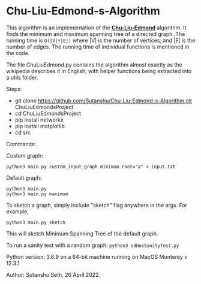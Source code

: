 # Chu-Liu-Edmond-s-Algorithm

This algorithm is an implementation of the [**Chu-Liu-Edmond**](https://en.wikipedia.org/wiki/Edmonds%27_algorithm) algorithm. It finds the minimum and maximum spanning tree of a directed graph. The running time is ```O(|V|*|E|)``` where |V| is the number of vertices, and |E| is the number of edges. The running time of individual functions is mentioned in the code. 

The file ChuLiuEdmond.py contains the algorithm almost exactly as the wikipedia describes it in English, with helper functions being extracted into a utils folder. 

Steps:
- git clone https://github.com/Sutanshu/Chu-Liu-Edmond-s-Algorithm.git ChuLiuEdmondsProject
- cd ChuLiuEdmondsProject
- pip install networkx
- pip install matplotlib
- cd src

Commands:

Custom graph:
```
python3 main.py custom_input_graph minimum root="a" < input.txt
```

Default graph:
```
python3 main.py
python3 main.py maximum
```

To sketch a graph, simply include "sketch" flag anywhere in the args.
For example, 
```
python3 main.py sketch
``` 
This will sketch Minimum Spanning Tree of the default graph.

To run a sanity test with a random graph:
```python3 adHocSanityTest.py```

Python version: 3.8.9 on a 64-bit machine running on MacOS Monterey v 12.3.1

Author: Sutanshu Seth, 26 April 2022.

